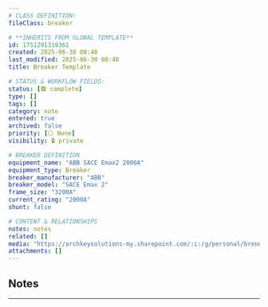 ```yaml
---
# CLASS DEFINITION:
fileClass: breaker

# **INHERITS FROM GLOBAL TEMPLATE**
id: 1751291319361
created: 2025-06-30 08:48
last_modified: 2025-06-30 08:48
title: Breaker Template

# STATUS & WORKFLOW FIELDS:
status: [🟩 complete]
type: []
tags: []
category: note
entered: true
archived: false
priority: [⚪ None]
visibility: 🔒 private

# BREAKER DEFINITION
equipment_name: "ABB SACE Emax2 2000A"
equipment_type: Breaker
breaker_manufacturer: "ABB"
breaker_model: "SACE Emax 2"
frame_size: "3200A"
current_rating: "2000A"
shunt: false

# CONTENT & RELATIONSHIPS
notes: notes
related: []
media: "https://archkeysolutions-my.sharepoint.com/:i:/g/personal/brennan_salibrici_prokey_com/EZUyKZLvebNKlFwnNwQ3NZ4ByQsBpP2PUekY1X9d1dHLew?e=FVL94f"
attachments: []
---
```


## Notes
---


